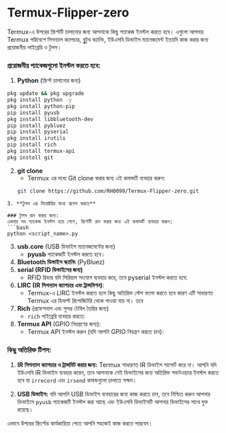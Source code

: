 # Termux-Flipper-zero

Termux-এ উপরের স্ক্রিপ্টটি চালানোর জন্য আপনাকে কিছু প্যাকেজ ইনস্টল করতে হবে। এগুলো আপনার Termux পরিবেশে সিগন্যাল ক্যাপচার, ব্লুটুথ স্ক্যানিং, ইউএসবি ডিভাইস ম্যানেজমেন্ট ইত্যাদি কাজ করার জন্য প্রয়োজনীয় লাইব্রেরি ও টুলস।

### প্রয়োজনীয় প্যাকেজগুলো ইনস্টল করতে হবে:

 1. **Python** (স্ক্রিপ্ট চালানোর জন্য)
   ```bash
   pkg update && pkg upgrade
   pkg install python -y
   pkg install python-pip
   pip install pyusb
   pkg install libbluetooth-dev
   pip install pybluez
   pip install pyserial
   pkg install irutils
   pip install rich
   pkg install termux-api
   pkg instoll git
   ```

2. **git clone**
   - Termux এর মধ্যে Git clone করার জন্য এই কমান্ডটি ব্যবহার করুন:
   ```bash
   git clone https://github.com/RH0099/Termux-Flipper-zero.git
```
3. **টুলস এর ডিরেক্টরির মধ্যে প্রবেশ করতে**
 
### টুলস রান করার জন্য:
একবার সব প্যাকেজ ইনস্টল হয়ে গেলে, স্ক্রিপ্টটি রান করার জন্য এই কমান্ডটি ব্যবহার করুন:
```bash
python <script_name>.py
```

3. **usb.core** (USB ডিভাইস ম্যানেজমেন্টের জন্য)
   - **pyusb** প্যাকেজটি ইনস্টল করতে হবে।
4. **Bluetooth ডিভাইস স্ক্যানিং** (PyBluez)
5. **serial (RFID ডিভাইসের জন্য)** 
   - RFID রিডার যদি সিরিয়াল সংযোগ ব্যবহার করে, তবে pyserial ইনস্টল করতে হবে:
6. **LIRC (IR সিগন্যাল ক্যাপচার এবং ট্রান্সমিশন)**:
   - Termux-এ LIRC ইনস্টল করতে হলে কিছু অতিরিক্ত স্টেপ ফলো করতে হবে কারণ এটি সাধারণত Termux এর ডিফল্ট রিপোজিটরি থেকে পাওয়া যায় না। তবে
7. **Rich** (প্রফেশনাল এবং সুন্দর টেবিল তৈরির জন্য)
   - `rich` লাইব্রেরি ব্যবহার করতে:
8. **Termux API** (GPIO নিয়ন্ত্রণের জন্য):
   - Termux API ইনস্টল করুন (যদি আপনি GPIO নিয়ন্ত্রণ করতে চান):


### কিছু অতিরিক্ত টিপস:
1. **IR সিগন্যাল ক্যাপচার ও ট্রান্সমিট করার জন্য:** Termux সাধারণত IR ডিভাইস সাপোর্ট করে না। আপনি যদি ইউএসবি IR ডিভাইস ব্যবহার করেন, তবে আপনাকে সেই ডিভাইসের জন্য অতিরিক্ত সফটওয়্যার ইনস্টল করতে হবে যা `irrecord` এবং `irsend` কমান্ডগুলো চালাতে সক্ষম।
   
2. **USB ডিভাইস:** যদি আপনি USB ডিভাইস ব্যবহারের জন্য কাজ করতে চান, তবে নিশ্চিত করুন আপনার ডিভাইসে `pyusb` প্যাকেজটি ইনস্টল করা আছে এবং ইউএসবি ডিভাইসটি আপনার ডিভাইসের সাথে যুক্ত রয়েছে।


এভাবে উপরের স্ক্রিপ্টের কার্যকারিতা পেতে আপনি সহজেই কাজ করতে পারবেন।
